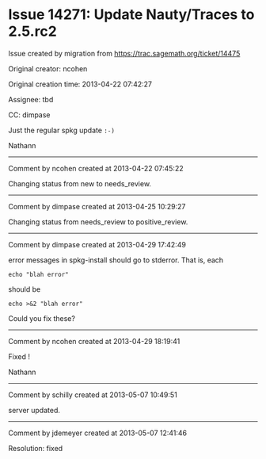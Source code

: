 # Issue 14271: Update Nauty/Traces to 2.5.rc2

Issue created by migration from https://trac.sagemath.org/ticket/14475

Original creator: ncohen

Original creation time: 2013-04-22 07:42:27

Assignee: tbd

CC:  dimpase

Just the regular spkg update `:-)`

Nathann


---

Comment by ncohen created at 2013-04-22 07:45:22

Changing status from new to needs_review.


---

Comment by dimpase created at 2013-04-25 10:29:27

Changing status from needs_review to positive_review.


---

Comment by dimpase created at 2013-04-29 17:42:49

error messages in spkg-install should go to stderror.
That is, each

```
echo "blah error"
```

should be

```
echo >&2 "blah error"
```

Could you fix these?


---

Comment by ncohen created at 2013-04-29 18:19:41

Fixed !

Nathann


---

Comment by schilly created at 2013-05-07 10:49:51

server updated.


---

Comment by jdemeyer created at 2013-05-07 12:41:46

Resolution: fixed

